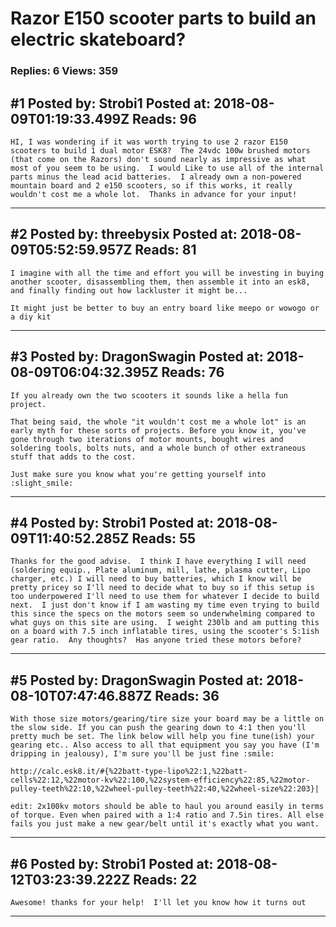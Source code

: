 # Razor E150 scooter parts to build an electric skateboard?

### Replies: 6 Views: 359

## \#1 Posted by: Strobi1 Posted at: 2018-08-09T01:19:33.499Z Reads: 96

```
HI, I was wondering if it was worth trying to use 2 razor E150 scooters to build 1 dual motor ESK8?  The 24vdc 100w brushed motors (that come on the Razors) don't sound nearly as impressive as what most of you seem to be using.  I would Like to use all of the internal parts minus the lead acid batteries.  I already own a non-powered mountain board and 2 e150 scooters, so if this works, it really wouldn't cost me a whole lot.  Thanks in advance for your input!
```

---
## \#2 Posted by: threebysix Posted at: 2018-08-09T05:52:59.957Z Reads: 81

```
I imagine with all the time and effort you will be investing in buying another scooter, disassembling them, then assemble it into an esk8, and finally finding out how lackluster it might be...

It might just be better to buy an entry board like meepo or wowogo or a diy kit
```

---
## \#3 Posted by: DragonSwagin Posted at: 2018-08-09T06:04:32.395Z Reads: 76

```
If you already own the two scooters it sounds like a hella fun project.

That being said, the whole "it wouldn't cost me a whole lot" is an early myth for these sorts of projects. Before you know it, you've gone through two iterations of motor mounts, bought wires and soldering tools, bolts nuts, and a whole bunch of other extraneous stuff that adds to the cost. 

Just make sure you know what you're getting yourself into :slight_smile:
```

---
## \#4 Posted by: Strobi1 Posted at: 2018-08-09T11:40:52.285Z Reads: 55

```
Thanks for the good advise.  I think I have everything I will need (soldering equip., Plate aluminum, mill, lathe, plasma cutter, Lipo charger, etc.) I will need to buy batteries, which I know will be pretty pricey so I'll need to decide what to buy so if this setup is too underpowered I'll need to use them for whatever I decide to build next.  I just don't know if I am wasting my time even trying to build this since the specs on the motors seem so underwhelming compared to what guys on this site are using.  I weight 230lb and am putting this on a board with 7.5 inch inflatable tires, using the scooter's 5:1ish gear ratio.  Any thoughts?  Has anyone tried these motors before?
```

---
## \#5 Posted by: DragonSwagin Posted at: 2018-08-10T07:47:46.887Z Reads: 36

```
With those size motors/gearing/tire size your board may be a little on the slow side. If you can push the gearing down to 4:1 then you'll pretty much be set. The link below will help you fine tune(ish) your gearing etc.. Also access to all that equipment you say you have (I'm dripping in jealousy), I'm sure you'll be just fine :smile: 

http://calc.esk8.it/#{%22batt-type-lipo%22:1,%22batt-cells%22:12,%22motor-kv%22:100,%22system-efficiency%22:85,%22motor-pulley-teeth%22:10,%22wheel-pulley-teeth%22:40,%22wheel-size%22:203}|

edit: 2x100kv motors should be able to haul you around easily in terms of torque. Even when paired with a 1:4 ratio and 7.5in tires. All else fails you just make a new gear/belt until it's exactly what you want.
```

---
## \#6 Posted by: Strobi1 Posted at: 2018-08-12T03:23:39.222Z Reads: 22

```
Awesome! thanks for your help!  I'll let you know how it turns out
```

---
